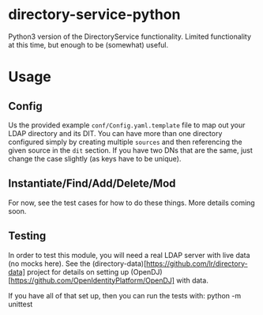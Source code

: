 # directory-service-python
Python3 version of the DirectoryService functionality. Limited functionality at this time, but enough to be (somewhat) useful.

# Usage
## Config
Us the provided example `conf/Config.yaml.template` file to map out your LDAP directory and its DIT. You can have more than one directory configured simply by creating multiple `sources` and then referencing the given source in the `dit` section. If you have two DNs that are the same, just change the case slightly (as keys have to be unique).

## Instantiate/Find/Add/Delete/Mod
For now, see the test cases for how to do these things. More details coming soon.

## Testing
In order to test this module, you will need a real LDAP server with live data (no mocks here). See the (directory-data)[https://github.com/lr/directory-data] project for details on setting up (OpenDJ)[https://github.com/OpenIdentityPlatform/OpenDJ] with data.

If you have all of that set up, then you can run the tests with:
    python -m unittest
